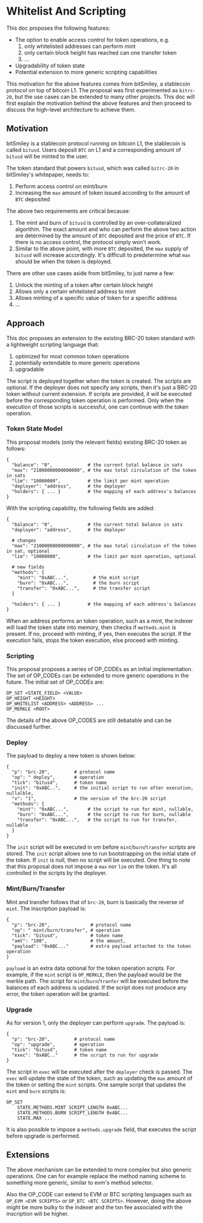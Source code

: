 # Whitelist And Scripting

This doc proposes the following features:
- The option to enable access control for token operations, e.g.
  1. only whitelisted addresses can perform mint
  2. only certain block height has reached can one transfer token
  3. ...
- Upgradability of token state
- Potential extension to more generic scripting capabilities

This motivation for the above features comes from bitSmiley, a stablecoin protocol on top of bitcoin L1. The proposal was first 
experimented as `bitrc-20`, but the use cases can be extended to many other projects. This doc will first explain the motivation
behind the above features and then proceed to discuss the high-level architecture to achieve them.

## Motivation
bitSmiley is a stablecoin protocol running on bitcoin L1, the stablecoin is called `bitusd`. Users deposit `BTC` on L1 and a 
corresponding amount of `bitusd` will be minted to the user.

The token standard that powers `bitusd`, which was called `bitrc-20` in bitSmiley's whitepaper, needs to:
1. Perform access control on mint/burn
2. Increasing the `max` amount of token issued according to the amount of `BTC` deposited

The above two requirements are critical because:
1. The mint and burn of `bitusd` is controlled by an over-collateralized algorithm. The exact amount and who can perform the above two action are determined by the amount of `BTC` deposited and the price of `BTC`. If there is no access control, the protocol simply won't work.
2. Similar to the above point, with more `BTC` deposited, the `max` supply of `bitusd` will increase accordingly. It's difficult to predetermine what `max` should be when the token is deployed.

There are other use cases aside from bitSmiley, to just name a few:
1. Unlock the minting of a token after certain block height
2. Allows only a certain whitelisted address to mint
3. Allows minting of a specific value of token for a specific address
4. ...

## Approach
This doc proposes an extension to the existing BRC-20 token standard with a lightweight scripting language that:
1. optimized for most common token operations 
2. potentially extendable to more generic operations
3. upgradable

The script is deployed together when the token is created. The scripts are optional. If the deployer does not specify any 
scripts, then it's just a BRC-20 token without current extension. If scripts are provided, it will be executed before the 
corresponding token operation is performed. Only when the execution of those scripts is successful, one can continue with the token operation.

### Token State Model
This proposal models (only the relevant fields) existing BRC-20 token as follows:
```
{
  "balance": "0",             # the current total balance in sats
  "max": "21000000000000000", # the max total circulation of the token in sats
  "lim": "10000000",          # the limit per mint operation
  "deployer": "address",      # the deployer
  "holders": { ... }          # the mapping of each address's balances    
}
```
With the scripting capability, the following fields are added:
```
{
  "balance": "0",             # the current total balance in sats
  "deployer": "address",      # the deployer
  
  # changes
  "max": "21000000000000000", # the max total circulation of the token in sat, optional
  "lim": "10000000",          # the limit per mint operation, optional
  
  # new fields  
  "methods": {
    "mint": "0xABC...",         # the mint script        
    "burn": "0xABC...",         # the burn script        
    "transfer": "0xABC...",     # the transfer script
  }

  "holders": { ... }          # the mapping of each address's balances    
}
```
When an address performs an token operation, such as a mint, the indexer will load the token state into memory, then checks 
if `methods.mint` is present. If no, proceed with minting, if yes, then executes the script. If the execution fails, stops the 
token execution, else proceed with minting.

### Scripting
This proposal proposes a series of OP_CODEs as an initial implementation. The set of OP_CODEs can be extended to more generic 
operations in the future. The initial set of OP_CODEs are:
```
OP_SET <STATE_FIELD> <VALUE>
OP_HEIGHT <HEIGHT>
OP_WHITELIST <ADDRESS> <ADDRESS> ...
OP_MERKLE <ROOT>
```
The details of the above OP_CODES are still debatable and can be discussed further.

### Deploy
The payload to deploy a new token is shown below:
```
{
  "p": "brc-20",         # protocol name
  "op": " deploy",       # operation
  "tick": "bitusd",      # token name
  "init": "0xABC..",     # the initial script to run after execution, nullalble,
  "v": "1",              # the version of the brc-20 script
  "methods": {
    "mint": "0xABC...",       # the script to run for mint, nullable,
    "burn": "0xABC...",       # the script to run for burn, nullable
    "transfer": "0xABC...",   # the script to run for transfer, nullable
  }
}
```
The `init` script will be executed in vm before `mint`/`burn`/`transfer` scripts are stored. The `init` script
allows one to run bootstrapping on the initial state of the token. If `init` is null, then no script will be executed.
One thing to note that this proposal does not impose a `max` nor `lim` on the token. It's all controlled in the scripts
by the deployer.

### Mint/Burn/Transfer
Mint and transfer follows that of `brc-20`, burn is basically the reverse of `mint`. The inscription payload is:
```
{
  "p": "brc-20",               # protocol name
  "op": " mint/burn/transfer", # operation
  "tick": "bitusd",            # token name
  "amt": "100",                # the amount,
  "payload": "0xABC..."        # extra payload attached to the token operation
}
```
`payload` is an extra data optional for the token operation scripts. For example, if the `mint` script
is `OP_MERKLE`, then the payload would be the merkle path. The script for `mint`/`burn`/`tranfer` will be executed before
the balances of each address is updated. If the script does not produce any error, the token operation will be granted.

### Upgrade
As for version 1, only the deployer can perform `upgrade`. The payload is:
```
{
  "p": "brc-20",         # protocol name
  "op": "upgrade",       # operation
  "tick": "bitusd",      # token name
  "exec": "0xABC.."      # the script to run for upgrade
}
```
The script in `exec` will be executed after the `deployer` check is passed. The `exec` will update the state of the token,
such as updating the `max` amount of the token or setting the `mint` scripts. One sample script that updates the `mint` and
`burn` scripts is:
```
OP_SET
    STATE.METHODS.MINT SCRIPT_LENGTH 0xABC...
    STATE.METHODS.BURN SCRIPT_LENGTH 0xABC...
    STATE.MAX ...
```
It is also possible to impose a `methods.upgrade` field, that executes the script before upgrade is performed.

## Extensions
The above mechanism can be extended to more complex but also generic operations. One can for example replace the method naming 
scheme to something more generic, similar to evm's method selector. 

Also the OP_CODE can extend to EVM or BTC scripting languages such as `OP_EVM <EVM SCRIPTS>` or `OP_BTC <BTC SCRIPTS>`. However, 
doing the above might be more bulky to the indexer and the txn fee associated with the inscription will be higher.